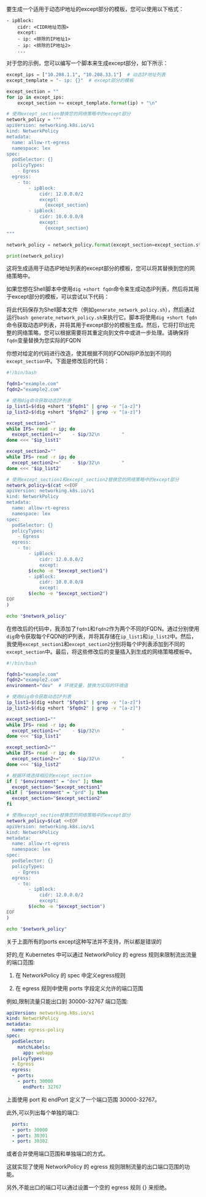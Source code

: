 要生成一个适用于动态IP地址的except部分的模板，您可以使用以下格式：

```
- ipBlock:
    cidr: <CIDR地址范围>
    except:
    - ip: <排除的IP地址1>
    - ip: <排除的IP地址2>
    ...
```

对于您的示例，您可以编写一个脚本来生成except部分，如下所示：

```python
except_ips = ["10.208.1.1", "10.208.33.1"]  # 动态IP地址列表
except_template = "- ip: {}"  # except部分的模板

except_section = ""
for ip in except_ips:
    except_section += except_template.format(ip) + "\n"

# 使用except_section替换您的网络策略中的except部分
network_policy = """
apiVersion: networking.k8s.io/v1
kind: NetworkPolicy
metadata:
  name: allow-rt-egress
  namespace: lex
spec:
  podSelector: {}
  policyTypes:
    - Egress
  egress:
    - to:
        - ipBlock:
            cidr: 12.0.0.0/2
            except:
              {except_section}
        - ipBlock:
            cidr: 10.0.0.0/8
            except:
              {except_section}
"""

network_policy = network_policy.format(except_section=except_section.strip())

print(network_policy)
```

这将生成适用于动态IP地址列表的except部分的模板，您可以将其替换到您的网络策略中。


如果您想在Shell脚本中使用`dig +short fqdn`命令来生成动态IP列表，然后将其用于except部分的模板，可以尝试以下代码：

将此代码保存为Shell脚本文件（例如`generate_network_policy.sh`），然后通过运行`bash generate_network_policy.sh`来执行它。脚本将使用`dig +short fqdn`命令获取动态IP列表，并将其用于except部分的模板生成。然后，它将打印出完整的网络策略，您可以根据需要将其重定向到文件中或进一步处理。请确保将`fqdn`变量替换为您实际的FQDN

你想对给定的代码进行改造，使其根据不同的FQDN将IP添加到不同的`except_section`中。下面是修改后的代码：

```bash
#!/bin/bash

fqdn1="example.com"
fqdn2="example2.com"

# 使用dig命令获取动态IP列表
ip_list1=$(dig +short "$fqdn1" | grep -v "[a-z]")
ip_list2=$(dig +short "$fqdn2" | grep -v "[a-z]")

except_section1=""
while IFS= read -r ip; do
  except_section1+="    - $ip/32\n        "
done <<< "$ip_list1"

except_section2=""
while IFS= read -r ip; do
  except_section2+="    - $ip/32\n        "
done <<< "$ip_list2"

# 使用except_section1和except_section2替换您的网络策略中的except部分
network_policy=$(cat <<EOF
apiVersion: networking.k8s.io/v1
kind: NetworkPolicy
metadata:
  name: allow-rt-egress
  namespace: lex
spec:
  podSelector: {}
  policyTypes:
    - Egress
  egress:
    - to:
        - ipBlock:
            cidr: 12.0.0.0/2
            except:
        $(echo -e "$except_section1")
        - ipBlock:
            cidr: 10.0.0.0/8
            except:
        $(echo -e "$except_section2")
EOF
)

echo "$network_policy"
```

在修改后的代码中，我添加了`fqdn1`和`fqdn2`作为两个不同的FQDN。通过分别使用`dig`命令获取每个FQDN的IP列表，并将其存储在`ip_list1`和`ip_list2`中。然后，我使用`except_section1`和`except_section2`分别将每个IP列表添加到不同的`except_section`中。最后，将这些修改后的变量插入到生成的网络策略模板中。



```bash
#!/bin/bash

fqdn1="example.com"
fqdn2="example2.com"
environment="dev"  # 环境变量，替换为实际的环境值

# 使用dig命令获取动态IP列表
ip_list1=$(dig +short "$fqdn1" | grep -v "[a-z]")
ip_list2=$(dig +short "$fqdn2" | grep -v "[a-z]")

except_section1=""
while IFS= read -r ip; do
  except_section1+="    - $ip/32\n        "
done <<< "$ip_list1"

except_section2=""
while IFS= read -r ip; do
  except_section2+="    - $ip/32\n        "
done <<< "$ip_list2"

# 根据环境选择相应的except_section
if [ "$environment" = "dev" ]; then
  except_section="$except_section1"
elif [ "$environment" = "prd" ]; then
  except_section="$except_section2"
fi

# 使用except_section替换您的网络策略中的except部分
network_policy=$(cat <<EOF
apiVersion: networking.k8s.io/v1
kind: NetworkPolicy
metadata:
  name: allow-rt-egress
  namespace: lex
spec:
  podSelector: {}
  policyTypes:
    - Egress
  egress:
    - to:
        - ipBlock:
            cidr: 12.0.0.0/2
            except:
        $(echo -e "$except_section")
EOF
)

echo "$network_policy"

``` 
关于上面所有的ports except这种写法并不支持，所以都是错误的

好的,在 Kubernetes 中可以通过 NetworkPolicy 的 egress 规则来限制流出流量的端口范围:

1. 在 NetworkPolicy 的 spec 中定义egress规则

2. 在 egress 规则中使用 ports 字段定义允许的端口范围

例如,限制流量只能出口到 30000-32767 端口范围:

```yaml
apiVersion: networking.k8s.io/v1
kind: NetworkPolicy
metadata:
  name: egress-policy
spec:
  podSelector: 
    matchLabels:
      app: webapp
  policyTypes:
  - Egress
  egress:
  - ports:
    - port: 30000
      endPort: 32767
```

上面使用 port 和 endPort 定义了一个端口范围 30000-32767。

此外,可以列出每个单独的端口:

```yaml
  ports:
  - port: 30000
  - port: 30301
  - port: 30302
```

或者合并使用端口范围和单独端口的方式。

这就实现了使用 NetworkPolicy 的 egress 规则限制流量的出口端口范围的功能。

另外,不能出口的端口可以通过设置一个空的 egress 规则 {} 来拒绝。
